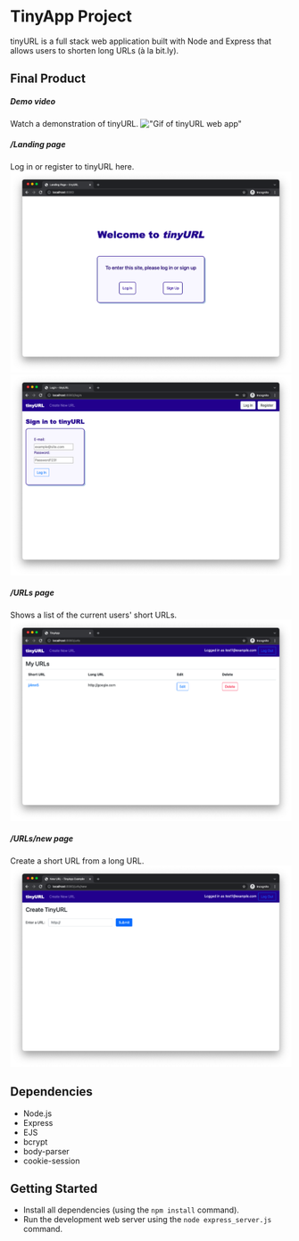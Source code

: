 # TinyApp Project

tinyURL is a full stack web application built with Node and Express that allows users to shorten long URLs (à la bit.ly).

## Final Product
##### Demo video
Watch a demonstration of tinyURL.
!["Gif of tinyURL web app"]()

##### /Landing page
Log in or register to tinyURL here.
!["Screenshot of landing page"](https://github.com/s-abdale/tinyapp/blob/master/docs/landing-page.png)
!["Screenshot of login page"](https://github.com/s-abdale/tinyapp/blob/master/docs/login-page.png)

##### /URLs page
Shows a list of the current users' short URLs.
!["Screenshot of /urls page"](https://github.com/s-abdale/tinyapp/blob/master/docs/my-URLs-page.png)

##### /URLs/new page
Create a short URL from a long URL.
!["Screenshot of /urls/new page"](https://github.com/s-abdale/tinyapp/blob/master/docs/new-URL-page.png)



## Dependencies

- Node.js
- Express
- EJS
- bcrypt
- body-parser
- cookie-session

## Getting Started

- Install all dependencies (using the `npm install` command).
- Run the development web server using the `node express_server.js` command.